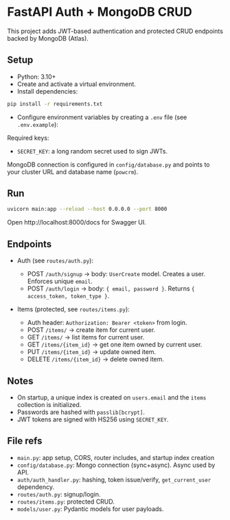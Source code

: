 # FastAPI Auth + MongoDB CRUD

This project adds JWT-based authentication and protected CRUD endpoints backed by MongoDB (Atlas).

## Setup

- Python: 3.10+
- Create and activate a virtual environment.
- Install dependencies:

```bash
pip install -r requirements.txt
```

- Configure environment variables by creating a `.env` file (see `.env.example`):

Required keys:
- `SECRET_KEY`: a long random secret used to sign JWTs.

MongoDB connection is configured in `config/database.py` and points to your cluster URL and database name (`powcrm`).

## Run

```bash
uvicorn main:app --reload --host 0.0.0.0 --port 8000
```

Open http://localhost:8000/docs for Swagger UI.

## Endpoints

- Auth (see `routes/auth.py`):
  - POST `/auth/signup` -> body: `UserCreate` model. Creates a user. Enforces unique `email`.
  - POST `/auth/login` -> body: `{ email, password }`. Returns `{ access_token, token_type }`.

- Items (protected, see `routes/items.py`):
  - Auth header: `Authorization: Bearer <token>` from login.
  - POST `/items/` -> create item for current user.
  - GET `/items/` -> list items for current user.
  - GET `/items/{item_id}` -> get one item owned by current user.
  - PUT `/items/{item_id}` -> update owned item.
  - DELETE `/items/{item_id}` -> delete owned item.

## Notes

- On startup, a unique index is created on `users.email` and the `items` collection is initialized.
- Passwords are hashed with `passlib[bcrypt]`.
- JWT tokens are signed with HS256 using `SECRET_KEY`.

## File refs

- `main.py`: app setup, CORS, router includes, and startup index creation
- `config/database.py`: Mongo connection (sync+async). Async used by API.
- `auth/auth_handler.py`: hashing, token issue/verify, `get_current_user` dependency.
- `routes/auth.py`: signup/login.
- `routes/items.py`: protected CRUD.
- `models/user.py`: Pydantic models for user payloads.
